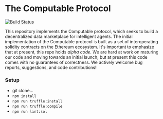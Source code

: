 # The Computable Protocol

[![Build Status](https://travis-ci.org/computablelabs/computable.svg?branch=master)](https://travis-ci.org/computablelabs/computable)

This repository implements the Computable protocol, which seeks to build a decentralized data marketplace for intelligent agents. The initial implementation of the Computable protocol is built as a set of interoperating solidity contracts on the Ethereum ecosystem.
It's important to emphasize that at present, this repo holds *alpha code*. We are hard at work on maturing our code and moving towards an initial launch, but at present this code comes with no guarantees of correctness.
We actively welcome bug reports, suggestions, and code contributions!

### Setup
* git clone...
* `npm install`
* `npm run truffle:install`
* `npm run truffle:compile`
* `npm run lint:sol`
